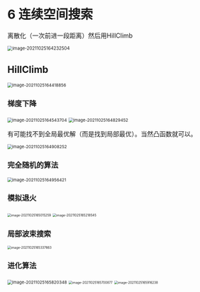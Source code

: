 # 6 连续空间搜索

离散化（一次前进一段距离）然后用HillClimb

<img src="images/image-20211025164232504.png" alt="image-20211025164232504" style="zoom:70%;" />

## HillClimb

<img src="images/image-20211025164418856.png" alt="image-20211025164418856" style="zoom:67%;" />

### 梯度下降

<img src="images/image-20211025164543704.png" alt="image-20211025164543704" style="zoom:67%;" />

<img src="images/image-20211025164829452.png" alt="image-20211025164829452" style="zoom:67%;" />

有可能找不到全局最优解（而是找到局部最优）。当然凸函数就可以。

<img src="images/image-20211025164908252.png" alt="image-20211025164908252" style="zoom:67%;" />

### 完全随机的算法

<img src="images/image-20211025164956421.png" alt="image-20211025164956421" style="zoom:67%;" />

### 模拟退火

<img src="images/image-20211025165015259.png" alt="image-20211025165015259" style="zoom: 50%;" />

<img src="images/image-20211025165218545.png" alt="image-20211025165218545" style="zoom:50%;" />

### 局部波束搜索

<img src="images/image-20211025165337663.png" alt="image-20211025165337663" style="zoom:50%;" />

### 进化算法

<img src="images/image-20211025165820348.png" alt="image-20211025165820348" style="zoom:67%;" />

<img src="images/image-20211025165700877.png" alt="image-20211025165700877" style="zoom:50%;" />

<img src="images/image-20211025165916238.png" alt="image-20211025165916238" style="zoom:50%;" />

